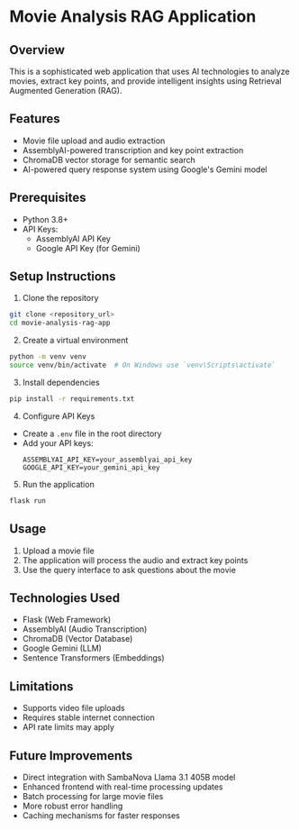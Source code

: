 # Movie Analysis RAG Application

## Overview
This is a sophisticated web application that uses AI technologies to analyze movies, extract key points, and provide intelligent insights using Retrieval Augmented Generation (RAG).

## Features
- Movie file upload and audio extraction
- AssemblyAI-powered transcription and key point extraction
- ChromaDB vector storage for semantic search
- AI-powered query response system using Google's Gemini model

## Prerequisites
- Python 3.8+
- API Keys:
  * AssemblyAI API Key
  * Google API Key (for Gemini)

## Setup Instructions

1. Clone the repository
```bash
git clone <repository_url>
cd movie-analysis-rag-app
```

2. Create a virtual environment
```bash
python -m venv venv
source venv/bin/activate  # On Windows use `venv\Scripts\activate`
```

3. Install dependencies
```bash
pip install -r requirements.txt
```

4. Configure API Keys
- Create a `.env` file in the root directory
- Add your API keys:
  ```
  ASSEMBLYAI_API_KEY=your_assemblyai_api_key
  GOOGLE_API_KEY=your_gemini_api_key
  ```

5. Run the application
```bash
flask run
```

## Usage
1. Upload a movie file
2. The application will process the audio and extract key points
3. Use the query interface to ask questions about the movie

## Technologies Used
- Flask (Web Framework)
- AssemblyAI (Audio Transcription)
- ChromaDB (Vector Database)
- Google Gemini (LLM)
- Sentence Transformers (Embeddings)

## Limitations
- Supports video file uploads
- Requires stable internet connection
- API rate limits may apply

## Future Improvements
- Direct integration with SambaNova Llama 3.1 405B model
- Enhanced frontend with real-time processing updates
- Batch processing for large movie files
- More robust error handling
- Caching mechanisms for faster responses
